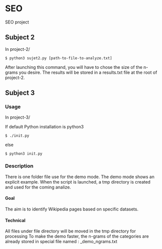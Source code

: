 # SEO
SEO project

## Subject 2

In project-2/
```
$ python3 sujet2.py [path-to-file-to-analyze.txt]
```
After launching this command, you will have to chose the size of the n-grams you desire.
The results will be stored in a results.txt file at the root of project-2.

## Subject 3

### Usage

In project-3/

If default Python installation is python3
```
$ ./init.py
```
else
```
$ python3 init.py
```
### Description
There is one folder file use for the demo mode.
The demo mode shows an explicit example.
When the script is launched, a tmp directory is created and used for the coming analize.

#### Goal
The aim is to identify Wikipedia pages based on specific datasets.

#### Technical
All files under file directory will be moved in the tmp directory for processing
To make the demo faster, the n-grams of the categories are already stored in special file named : _demo_ngrams.txt
